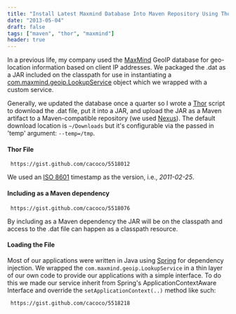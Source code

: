 ```yaml
---
title: "Install Latest Maxmind Database Into Maven Repository Using Thor"
date: "2013-05-04"
draft: false
tags: ["maven", "thor", "maxmind"]
header: true
---
```


In a previous life, my company used the [MaxMind](https://www.maxmind.com/en/home) GeoIP database for geo-location information based on client IP addresses. We packaged the .dat as a JAR included on the classpath for use in instantiating a [com.maxmind.geoip.LookupService](https://github.com/maxmind/geoip-api-java/blob/master/source/com/maxmind/geoip/LookupService.java) object which we wrapped with a custom service.

Generally, we updated the database once a quarter so I wrote a [Thor](https://github.com/wycats/thor) script to download the .dat file, put it into a JAR, and upload the JAR as a Maven artifact to a Maven-compatible repository (we used [Nexus](https://www.sonatype.org/nexus/)). The default download location is ```~/Downloads``` but it's configurable via the passed in 'temp' argument: ```--temp=/tmp```.

#### Thor File

```gist {cols="10", id="5518012"}
 https://gist.github.com/cacoco/5518012
```

We used an [ISO 8601](https://en.wikipedia.org/wiki/ISO_8601) timestamp as the version, i.e., _2011-02-25_.

#### Including as a Maven dependency

```gist {cols="8", id="5518076"}
 https://gist.github.com/cacoco/5518076
```

By including as a Maven dependency the JAR will be on the classpath and access to the .dat file can happen as a classpath resource.

#### Loading the File

Most of our applications were written in Java using [Spring](https://www.springsource.org/documentation) for dependency injection. We wrapped the ```com.maxmind.geoip.LookupService``` in a thin layer of our own code to provide our applications with a simple interface. To do this we made our service inherit from Spring's ApplicationContextAware Interface and override the ```setApplicationContext(..)``` method like such:

```gist {cols="10", id="5518218"}
 https://gist.github.com/cacoco/5518218
```
